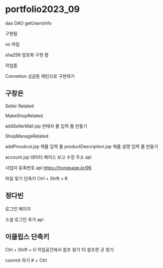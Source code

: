 # portfolio2023_09

dao DAO getUsersInfo 

구현됨 


vo 파일 

sha256 암호화 구현 함 

작업중 

Connetion 싱글톤 패턴으로 구현하기

구창은 
----------------------------------
Seller Related

MakeShopRelated

addSellerMall.jsp
판매자 몰  입력 폼 만들기

ShopManageRelated

addProudcut.jsp
제품 입력 폼
productDescription.jsp
제품 설명 입력 폼 만들기

account.jsp
데이터 베이스 보고 수정
주소 api 

사업자 등록번호 api 
https://hongpage.kr/96

파일 찾기 단축키
Ctrl + Shift + R 
 

정다빈
---------------------------------------
로그인 페이지 



소셜 로그인 추가 api

이클립스 단축키 
----------------------------------------------------------
Ctrl + Shift + G 작업공간에서 참조 찾기 f3 참조한 곳 찾기 

commit 하기 # + Ctrl

